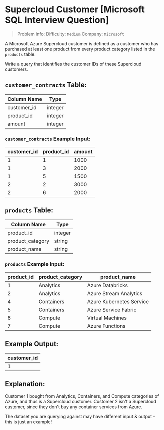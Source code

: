 # Supercloud Customer [Microsoft SQL Interview Question]

> Problem info:
> Difficulty: `Medium`
> Company: `Microsoft`


A Microsoft Azure Supercloud customer is defined as a customer who has purchased at least one product from every product category listed in the `products` table.

Write a query that identifies the customer IDs of these Supercloud customers.

## `customer_contracts` Table:

| Column Name | Type |
| --- | --- |
| customer_id | integer |
| product_id | integer |
| amount | integer |

### `customer_contracts` Example Input:

| customer_id | product_id | amount |
| --- | --- | --- |
| 1 | 1 | 1000 |
| 1 | 3 | 2000 |
| 1 | 5 | 1500 |
| 2 | 2 | 3000 |
| 2 | 6 | 2000 |

## `products` Table:

| Column Name | Type |
| --- | --- |
| product_id | integer |
| product_category | string |
| product_name | string |

### `products` Example Input:

| product_id | product_category | product_name |
| --- | --- | --- |
| 1 | Analytics | Azure Databricks |
| 2 | Analytics | Azure Stream Analytics |
| 4 | Containers | Azure Kubernetes Service |
| 5 | Containers | Azure Service Fabric |
| 6 | Compute | Virtual Machines |
| 7 | Compute | Azure Functions |

## Example Output:

| customer_id |
| --- |
| 1 |

## Explanation:

Customer 1 bought from Analytics, Containers, and Compute categories of Azure, and thus is a Supercloud customer. Customer 2 isn't a Supercloud customer, since they don't buy any container services from Azure.

The dataset you are querying against may have different input & output - this is just an example!